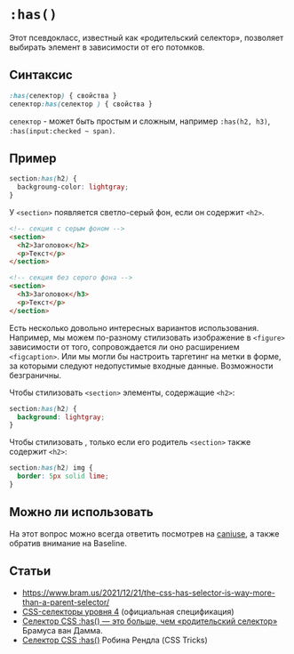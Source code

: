 # `:has()`
Этот псевдокласс, известный как «родительский селектор», позволяет выбирать элемент в зависимости от его потомков.

## Синтаксис
```css
:has(селектор) { свойства }
селектор:has(селектор ) { свойства }
```

`селектор` - может быть простым и сложным, например `:has(h2, h3)`, `:has(input:checked ~ span)`.

## Пример
```css
section:has(h2) {
  backgroung-color: lightgray;
}
```

У `<section>` появляется светло-серый фон, если он содержит `<h2>`.

```html
<!-- секция с серым фоном -->
<section> 
  <h2>Заголовок</h2>
  <p>Текст</p>
</section>

<!-- секция без серого фона -->
<section>
  <h3>Заголовок</h3>
  <p>Текст</p>
</section>
```

Есть несколько довольно интересных вариантов использования. Например, мы можем по-разному стилизовать изображение в `<figure>` зависимости от того, сопровождается ли оно расширением `<figcaption>`. Или мы могли бы настроить таргетинг на метки в форме, за которыми следуют недопустимые входные данные. Возможности безграничны.

Чтобы стилизовать `<section>` элементы, содержащие `<h2>`:

```css
section:has(h2) {
  background: lightgray;
}
```

Чтобы стилизовать <img>, только если его родитель `<section>` также содержит `<h2>`:

```css
section:has(h2) img {
  border: 5px solid lime;
}
```

## Можно ли использовать
На этот вопрос можно всегда ответить посмотрев на [caniuse](https://caniuse.com/css-has), а также обратив внимание на Baseline.

## Статьи
- https://www.bram.us/2021/12/21/the-css-has-selector-is-way-more-than-a-parent-selector/
- [CSS-селекторы уровня 4](https://www.w3.org/TR/selectors-4/) (официальная спецификация)
- [Селектор CSS :has() — это больше, чем «родительский селектор»](https://www.bram.us/2021/12/21/the-css-has-selector-is-way-more-than-a-parent-selector/) Брамуса ван Дамма.
- [Селектор CSS :has()](https://css-tricks.com/the-css-has-selector/) Робина Рендла (CSS Tricks)
